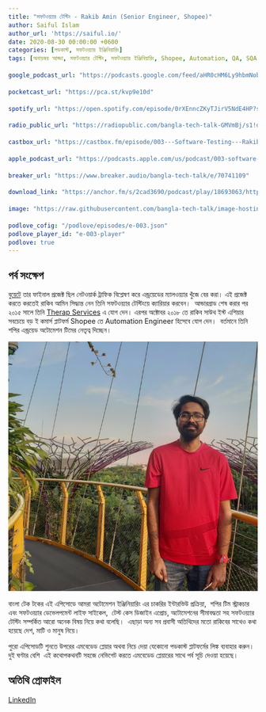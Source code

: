 ```yaml
---
title: "সফটওয়্যার টেস্টিং - Rakib Amin (Senior Engineer, Shopee)"
author: Saiful Islam
author_url: 'https://saiful.io/'
date: 2020-08-30 00:00:00 +0600
categories: [পডকাস্ট, সফটওয়্যার ইঞ্জিনিয়ারিং]
tags: [অনাড়ম্বর আড্ডা, সফটওয়্যার টেস্টিং, সফটওয়্যার ইঞ্জিনিয়ারিং, Shopee, Automation, QA, SQA]

google_podcast_url: "https://podcasts.google.com/feed/aHR0cHM6Ly9hbmNob3IuZm0vcy8yY2FkMzY5MC9wb2RjYXN0L3Jzcw/episode/YWQwN2I4ZDEtNTQ0Zi00NTc3LTgwZTUtYzc3MjU0OTYwZjc1?sa=X&ved=2ahUKEwjynL-rmMHrAhXlg-YKHS0JC-AQkfYCegQIARAF"

pocketcast_url: "https://pca.st/kvp9e10d"

spotify_url: "https://open.spotify.com/episode/0rXEnncZKyTJirV5NdE4HP?si=S_yoDB2mTs-s7QqBDek5wA"

radio_public_url: "https://radiopublic.com/bangla-tech-talk-GMVmBj/s1!d1ff6"

castbox_url: "https://castbox.fm/episode/003---Software-Testing---Rakib-Amin-(Senior-Engineer%2C-Shopee)-id3149130-id301808553"

apple_podcast_url: "https://podcasts.apple.com/us/podcast/003-software-testing-rakib-amin-senior-engineer-shopee/id1524690178?i=1000489459425&mt=2&app=podcast"

breaker_url: "https://www.breaker.audio/bangla-tech-talk/e/70741109"

download_link: "https://anchor.fm/s/2cad3690/podcast/play/18693063/https%3A%2F%2Fd3ctxlq1ktw2nl.cloudfront.net%2Fstaging%2F2020-08-28%2F5514cfa791cbb3ad8416ef120bb131f3.m4a"

image: "https://raw.githubusercontent.com/bangla-tech-talk/image-hosting/master/rakibamin.jpg"

podlove_cofig: "/podlove/episodes/e-003.json"
podlove_player_id: "e-003-player"
podlove: true
---
```

## পর্ব সংক্ষেপ 

[বুয়েটে](https://www.buet.ac.bd/) তার ফাইনাল প্রজেক্ট ছিল নেটওয়ার্ক ট্রাফিক বিশ্লেষণ করে এন্ড্রয়েডের ম্যালওয়্যার খুঁজে বের করা। এই প্রজেক্ট করতে করতেই রাকিব আমিন সিদ্ধান্ত নেন তিনি সফটওয়্যার টেস্টিংয়ে ক্যারিয়ার করবেন।  আন্ডারগ্রাড শেষ করার পর ২০১৫ সালে তিনি [Therap Services](https://www.therapservices.net/) এ যোগ দেন। এরপর অক্টোবর ২০১৮ তে রাকিব সাউথ ইস্ট এশিয়ার সবচেয়ে বড় ই কমার্স প্লাটফর্ম Shopee তে Automation Engineer হিসেবে যোগ দেন।  বর্তমানে তিনি শপির এন্ড্রয়েড অটোমেশন টিমের নেতৃত্ব দিচ্ছেন।

![Rakib Amin](https://raw.githubusercontent.com/bangla-tech-talk/image-hosting/master/rakibamin.jpg)

বাংলা টেক টকের এই এপিসোডে আমরা অটোমেশন ইঞ্জিনিয়ারিং এর চাকরির ইন্টারভিউ প্রক্রিয়া,   শপির টিম স্ট্রাকচার এবং সফটওয়্যার ডেভেলপমেন্ট লাইফ সাইকেল,  টেস্ট কেস ডিজাইন এপ্রোচ, অটোমেশনের সীমাবদ্ধতা সহ সফটওয়্যার টেস্টিং সম্পর্কিত আরো অনেক বিষয় নিয়ে কথা বলেছি।  এছাড়া অন্য সব প্রবাসী অতিথিদের মতো রাকিবের সাথেও কথা হয়েছে দেশ, মাটি ও মানুষ নিয়ে। 

পুরো এপিসোডটি শুনতে উপরের এমবেডেড প্লেয়ার অথবা নিচে দেয়া যেকোনো পডকাস্ট প্লাটফর্মের লিঙ্ক ব্যবাহার করুন। দুই ঘণ্টার বেশি  এই কথোপকথনটি সহজে নেভিগেট করতে এমবেডেড প্লেয়ারের সাথে পর্ব সূচি দেওয়া হয়েছে।

## অতিথি প্রোফাইল
[LinkedIn](https://www.linkedin.com/in/rakibamin/)
